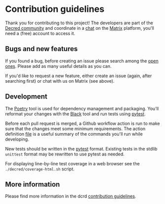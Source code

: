 # Contribution guidelines

Thank you for contributing to this project! The developers are part of the
[Decred community](https://decred.org/community/) and coordinate in a
[chat](https://chat.decred.org/#/room/#tinydecred:decred.org) on the
[Matrix](https://matrix.org/) platform, you'll need a (free) account to access
it.

## Bugs and new features

If you found a bug, before creating an issue please search among the
[open ones](https://github.com/decred/tinydecred/issues). Please add as many
useful details as you can.

If you'd like to request a new feature, either create an issue (again, after
searching first) or chat with us on Matrix (see above).

## Development

The [Poetry](https://python-poetry.org/) tool is used for dependency management
and packaging. You'll reformat your changes with the
[Black](https://black.readthedocs.io/) tool and run tests using
[pytest](https://www.pytest.org/).

Before each pull request is merged, a Github workflow action is run to make
sure that the changes meet some minimum requirements. The action definition
[file](./.github/workflows/python.yml) is a useful summary of the commands
you'll run while developing.

New tests should be written in the [pytest](https://docs.pytest.org/) format.
Existing tests in the stdlib `unittest` format may be rewritten to use pytest
as needed.

For displaying line-by-line test coverage in a web browser see the
`./decred/coverage-html.sh` script.

## More information

Please find more information in the dcrd
[contribution guidelines](https://github.com/decred/dcrd/blob/master/docs/code_contribution_guidelines.md).
